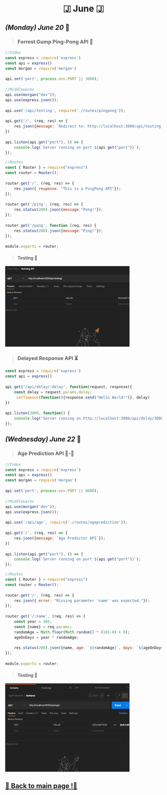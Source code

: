 <h1 align="center">🇯 June 🇯</h1>

## _(Monday) June 20_ 📢

>### Forrest Gump Ping-Pong API 🏓
```javascript
//Index
const express = require('express')
const api = express()
const morgan = require('morgan')

api.set('port', process.env.PORT || 3000);

//Middlewares
api.use(morgan("dev"));
api.use(express.json());

api.use('/api/testing', require('./routes/pingpong'));

api.get('/', (req, res) => {
    res.json({message: `Redirect to: http://localhost:3000/api/testing`});
})

api.listen(api.get("port"), () => {
    console.log(`Server running on port ${api.get("port")}`);
});
```

```javascript
//Routes
const { Router } = require("express")
const router = Router();

router.get('/', (req, res) => {
    res.json({ response: "This is a PingPong API"});
});

router.get('/ping', (req, res) => {
    res.status(200).json({message:"Pong!"});
});

router.get('/pong', function (req, res) {
    res.status(200).json({message:"Ping!"});
});

module.exports = router;
```
>#### Testing 🚀
<img src="/June/assets/pingpong.gif" alt="PingPong API" width="400">

>### Delayed Response API ⏳
```javascript
const express = require('express')
const api = express()

api.get("/api/delay/:delay", function(request, response){
    const delay = request.params.delay;
     setTimeout(function(){response.send("Hello World!")}, delay)
})

api.listen(3000, function() {
    console.log("Server running on http://localhost:3000/api/delay/3000")
});
```

## _(Wednesday) June 22_ 📢

>### Age Prediction API 👶-👴
```javascript
//Index
const express = require('express')
const api = express()
const morgan = require('morgan')

api.set('port', process.env.PORT || 8000);

//Middlewares
api.use(morgan("dev"));
api.use(express.json());

api.use('/api/age', require('./routes/ageprediction'));

api.get('/', (req, res) => {
    res.json({message: `Age Predictor API`});
})

api.listen(api.get("port"), () => {
    console.log(`Server running on port ${api.get("port")}`);
});
```

```javascript
//Routes
const { Router } = require("express")
const router = Router();

router.get('/', (req, res) => {
    res.json({ error: "Missing parameter 'name' was expected."});
});

router.get('/:name', (req, res) => {
    const year = 365;
    const {name} = req.params;
    randomAge = Math.floor(Math.random() * (101-0) + 0);
    ageOnDays = year * randomAge;
    
    res.status(200).json({name, age: `${randomAge}`, days: `${ageOnDays}`});
});

module.exports = router;
```

>#### Testing 🚀
<img src="/June/assets/agepred.gif" alt="Age Prediction API" width="400">

## [📎 Back to main page !📎](/home/readAura.md)
